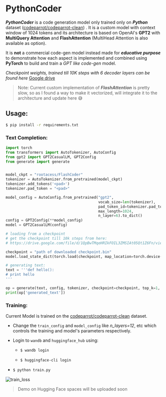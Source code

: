 # PythonCoder

***PythonCoder*** is a code generation model only trained only on ***Python*** dataset ([codeparrot/codeparrot-clean](https://huggingface.co/datasets/codeparrot/codeparrot-clean)) . It is a custom model with context window of 1024 tokens and its architecture is based on OpenAI's **GPT2** with **MultiQuery Attention** and **FlashAttention** (MultiHead Attention is also available as option).

It is **not** a commercial code-gen model instead made for ***educative purpose*** to demonstrate how each aspect is implemented and combined using **PyTorch** to build and train a *GPT like code-gen* model.

*Checkpoint weights, trained till 10K steps with 6 decoder layers can be found here* [Google drive](https://drive.google.com/file/d/1QpBwTMqeHRIkFOIL3ZMSIAt05Qt1Z6Fn/view?usp=sharing)

> Note: Current custom implementation of ***FlashAttention*** is pretty slow, so as I found a way to make it vectorized, will integrate it to the architecture and update here 😅



## Usage:

```bash
$ pip install -r requirements.txt
```

### Text Completion:

```python
import torch
from transformers import AutoTokenizer, AutoConfig
from gpt2 import GPT2CasualLM, GPT2Config
from generate import generate


model_ckpt = "rootacess/FlashCoder"
tokenizer = AutoTokenizer.from_pretrained(model_ckpt)
tokenizer.add_tokens('<pad>')
tokenizer.pad_token = "<pad>"

model_config = AutoConfig.from_pretrained("gpt2",
                                          vocab_size=len(tokenizer),
                                          pad_token_id=tokenizer.pad_token_id,
                                          max_length=1024,
                                          n_layer=6).to_dict()
config = GPT2Config(**model_config)
model = GPT2CasualLM(config)

# loading from a checkpoint
# get the checkpoint till 10k steps from here:
# https://drive.google.com/file/d/1QpBwTMqeHRIkFOIL3ZMSIAt05Qt1Z6Fn/view?usp=sharing

checkpoint = "path of downloaded checkpoint.bin"
model.load_state_dict(torch.load(checkpoint, map_location=torch.device('cpu')))

# generating text:
text = '''def hello():
# print hello
'''

op = generate(text, config, tokenizer, checkpoint=checkpoint, top_k=1, top_p=0.9, temperature=0.2)
print(op['generated_text'])

```

### Training:

Current Model is trained on the [codeparrot/codeparrot-clean](https://huggingface.co/datasets/codeparrot/codeparrot-clean) dataset.

- Change the `train_config` and `model_config` like *n_layers=12*, etc which controls the training and model's parameters respectively.

- Login to `wandb` and `huggingface_hub` using:

  - ```bash
    $ wandb login
    ```

  - ```bash
    $ huggingface-cli login
    ```

- ```bash
  $ python train.py
  ```

<img src="/Users/swayam/Desktop/PythonCoder/assets/train_loss.png" alt="train_loss" style="zoom:100%;" />

> Demo on Hugging Face spaces will be uploaded soon 